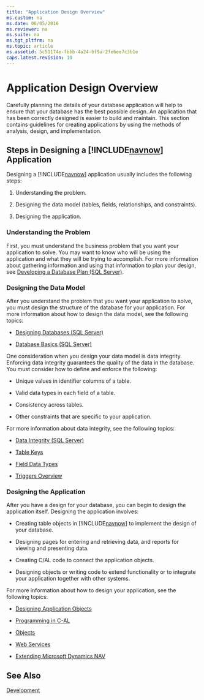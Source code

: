 ```yaml
---
title: "Application Design Overview"
ms.custom: na
ms.date: 06/05/2016
ms.reviewer: na
ms.suite: na
ms.tgt_pltfrm: na
ms.topic: article
ms.assetid: 5c51174e-fbbb-4a24-bf9a-2fe6ee7c3b1e
caps.latest.revision: 10
---
```

# Application Design Overview
Carefully planning the details of your database application will help to ensure that your database has the best possible design. An application that has been correctly designed is easier to build and maintain. This section contains guidelines for creating applications by using the methods of analysis, design, and implementation.  
  
## Steps in Designing a [!INCLUDE[navnow](includes/navnow_md.md)] Application  
 Designing a [!INCLUDE[navnow](includes/navnow_md.md)] application usually includes the following steps:  
  
1.  Understanding the problem.  
  
2.  Designing the data model \(tables, fields, relationships, and constraints\).  
  
3.  Designing the application.  
  
### Understanding the Problem  
 First, you must understand the business problem that you want your application to solve. You may want to know who will be using the application and what they will be trying to accomplish. For more information about gathering information and using that information to plan your design, see [Developing a Database Plan \(SQL Server\)](http://go.microsoft.com/fwlink/?LinkId=240052).  
  
### Designing the Data Model  
 After you understand the problem that you want your application to solve, you must design the structure of the database for your application. For more information about how to design the data model, see the following topics:  
  
-   [Designing Databases \(SQL Server\)](http://go.microsoft.com/fwlink/?LinkId=240055)  
  
-   [Database Basics \(SQL Server\)](http://go.microsoft.com/fwlink/?LinkId=240053)  
  
 One consideration when you design your data model is data integrity. Enforcing data integrity guarantees the quality of the data in the database. You must consider how to define and enforce the following:  
  
-   Unique values in identifier columns of a table.  
  
-   Valid data types in each field of a table.  
  
-   Consistency across tables.  
  
-   Other constraints that are specific to your application.  
  
 For more information about data integrity, see the following topics:  
  
-   [Data Integrity \(SQL Server\)](http://go.microsoft.com/fwlink/?LinkId=240057)  
  
-   [Table Keys](Table-Keys.md)  
  
-   [Field Data Types](Field-Data-Types.md)  
  
-   [Triggers Overview](Triggers-Overview.md)  
  
### Designing the Application  
 After you have a design for your database, you can begin to design the application itself. Designing the application involves:  
  
-   Creating table objects in [!INCLUDE[navnow](includes/navnow_md.md)] to implement the design of your database.  
  
-   Designing pages for entering and retrieving data, and reports for viewing and presenting data.  
  
-   Creating C\/AL code to connect the application objects.  
  
-   Designing objects or writing code to extend functionality or to integrate your application together with other systems.  
  
 For more information about how to design your application, see the following topics:  
  
-   [Designing Application Objects](Designing-Application-Objects.md)  
  
-   [Programming in C\-AL](Programming-in-C-AL.md)  
  
-   [Objects](Objects.md)  
  
-   [Web Services](Web-Services.md)  
  
-   [Extending Microsoft Dynamics NAV](Extending-Microsoft-Dynamics-NAV.md)  
  
## See Also  
 [Development](Development.md)
